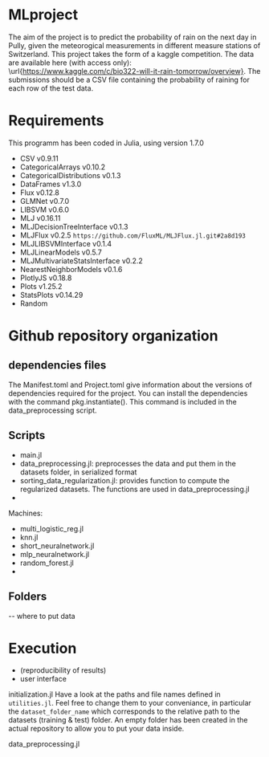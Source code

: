 # MLproject

The aim of the project is to predict the probability of rain on the next day in Pully, given the meteorogical measurements in different measure stations of Switzerland.
This project takes the form of a kaggle competition. The data are available here (with access only): \url{https://www.kaggle.com/c/bio322-will-it-rain-tomorrow/overview}.
The submissions should be a CSV file containing the probability of raining for each row of the test data. 

# Requirements 
This programm has been coded in Julia, using version 1.7.0

- CSV v0.9.11
- CategoricalArrays v0.10.2
- CategoricalDistributions v0.1.3
- DataFrames v1.3.0
- Flux v0.12.8
- GLMNet v0.7.0
- LIBSVM v0.6.0
- MLJ v0.16.11
- MLJDecisionTreeInterface v0.1.3
- MLJFlux v0.2.5 `https://github.com/FluxML/MLJFlux.jl.git#2a8d193`
- MLJLIBSVMInterface v0.1.4
- MLJLinearModels v0.5.7
- MLJMultivariateStatsInterface v0.2.2
- NearestNeighborModels v0.1.6
- PlotlyJS v0.18.8
- Plots v1.25.2
- StatsPlots v0.14.29
- Random


# Github repository organization 
## dependencies files
The Manifest.toml and Project.toml give information about the versions of dependencies required for the project. 
You can install the dependencies with the command pkg.instantiate(). This command is included in the data_preprocessing script. 

## Scripts
- main.jl
- data_preprocessing.jl: preprocesses the data and put them in the datasets folder, in serialized format
- sorting_data_regularization.jl: provides function to compute the regularized datasets. The functions are used in data_preprocessing.jl
- 

Machines:
- multi_logistic_reg.jl
- knn.jl
- short_neuralnetwork.jl
- mlp_neuralnetwork.jl
- random_forest.jl
- 

## Folders
-- where to put data

# Execution
- (reproducibility of results)
- user interface 

initialization.jl
Have a look at the paths and file names defined in `utilities.jl`. Feel free to change them to your conveniance, in particular the `dataset_folder_name` which corresponds to the relative path to the datasets (training & test) folder. An empty folder has been created in the actual repository to allow you to put your data inside. 

data_preprocessing.jl